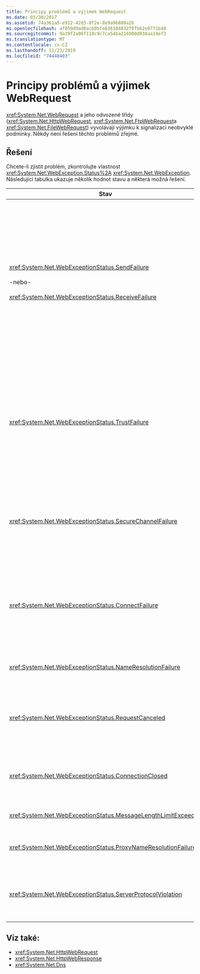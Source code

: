 ```yaml
---
title: Principy problémů a výjimek WebRequest
ms.date: 03/30/2017
ms.assetid: 74a361a5-e912-42d3-8f2e-8e9a96880a2b
ms.openlocfilehash: af859d9ad8ac69bfe636384832f0fb62e0771b48
ms.sourcegitcommit: 9a39f2a06f110c9c7ca54ba216900d038aa14ef3
ms.translationtype: MT
ms.contentlocale: cs-CZ
ms.lasthandoff: 11/23/2019
ms.locfileid: "74448403"
---
```

# <a name="understanding-webrequest-problems-and-exceptions"></a>Principy problémů a výjimek WebRequest
<xref:System.Net.WebRequest> a jeho odvozené třídy (<xref:System.Net.HttpWebRequest>, <xref:System.Net.FtpWebRequest>a <xref:System.Net.FileWebRequest>) vyvolávají výjimku k signalizaci neobvyklé podmínky. Někdy není řešení těchto problémů zřejmé.  
  
## <a name="solutions"></a>Řešení  
 Chcete-li zjistit problém, zkontrolujte vlastnost <xref:System.Net.WebException.Status%2A> <xref:System.Net.WebException>. Následující tabulka ukazuje několik hodnot stavu a některá možná řešení.  
  
|Stav|Podrobnosti|Řešení|  
|------------|-------------|--------------|  
|<xref:System.Net.WebExceptionStatus.SendFailure><br /><br /> -nebo-<br /><br /> <xref:System.Net.WebExceptionStatus.ReceiveFailure>|Došlo k potížím s podkladovým soketem. Mohlo dojít k resetování připojení.|Znovu se připojte a odešlete požadavek znovu.<br /><br /> Ujistěte se, že je nainstalovaná nejnovější aktualizace Service Pack.<br /><br /> Zvyšte hodnotu vlastnosti <xref:System.Net.ServicePointManager.MaxServicePointIdleTime%2A?displayProperty=nameWithType>.<br /><br /> Nastavte <xref:System.Net.HttpWebRequest.KeepAlive%2A?displayProperty=nameWithType> na `false`.<br /><br /> Zvyšte počet povolených připojení s vlastností <xref:System.Net.ServicePointManager.DefaultConnectionLimit%2A>.<br /><br /> Ověřte konfiguraci proxy serveru.<br /><br /> Pokud používáte protokol SSL, ujistěte se, že proces serveru má oprávnění pro přístup k úložišti certifikátů.<br /><br /> Pokud posíláte velké množství dat, nastavte <xref:System.Net.HttpWebRequest.AllowWriteStreamBuffering%2A> na `false`.|  
|<xref:System.Net.WebExceptionStatus.TrustFailure>|Certifikát serveru nelze ověřit.|Pokuste se identifikátor URI otevřít pomocí aplikace Internet Explorer. Vyřešte všechny výstrahy zabezpečení zobrazené v IE. Pokud výstrahu zabezpečení nemůžete vyřešit, můžete vytvořit třídu zásad certifikátu implementující <xref:System.Net.ICertificatePolicy>, která vrací `true`a předávat ji do <xref:System.Net.ServicePointManager.CertificatePolicy%2A>.<br /><br /> Přečtěte si <https://support.microsoft.com/?id=823177>.<br /><br /> Ujistěte se, že certifikát certifikační autority, která podepsala certifikát serveru, je přidána do seznamu důvěryhodných certifikačních autorit v aplikaci Internet Explorer.<br /><br /> Ujistěte se, že název hostitele v adrese URL odpovídá běžnému názvu certifikátu serveru.|  
|<xref:System.Net.WebExceptionStatus.SecureChannelFailure>|V transakci SSL došlo k chybě, nebo došlo k potížím s certifikátem.|.NET Framework verze 1,1 podporuje pouze protokol SSL verze 3,0. Pokud server používá pouze protokol TLS verze 1,0 nebo SSL verze 2,0, je vyvolána výjimka. Upgradujte na verzi .NET Framework 2,0 a nastavte <xref:System.Net.ServicePointManager.SecurityProtocol%2A> tak, aby odpovídala serveru.<br /><br /> Certifikát klienta byl podepsán certifikační autoritou (CA), kterou server nedůvěřuje. Nainstalujte certifikát certifikační autority na server. Viz <https://support.microsoft.com/?id=332077>.<br /><br /> Ujistěte se, že máte nainstalovanou nejnovější aktualizaci Service Pack.|  
|<xref:System.Net.WebExceptionStatus.ConnectFailure>|Spojení bylo přerušeno.|Připojení je blokováno bránou firewall nebo proxy serverem. Upravte bránu firewall nebo proxy server, aby bylo připojení povoleno.<br /><br /> Explicitně určete <xref:System.Net.WebProxy> v klientské aplikaci voláním konstruktoru <xref:System.Net.WebProxy> (WebServiceProxyClass. proxy = New WebProxy ([http://server:80](http://server/), true)).<br /><br /> Spusťte Filemon nebo Regmon, abyste zajistili, že má identita pracovního procesu potřebná oprávnění pro přístup k WSPWSP. dll, HKLM\System\CurrentControlSet\Services\DnsCache nebo HKLM\System\CurrentControlSet\Services\WinSock2.|  
|<xref:System.Net.WebExceptionStatus.NameResolutionFailure>|Služba názvů domén nemohla přeložit název hostitele.|Nakonfigurujte proxy server správně. Viz <https://support.microsoft.com/?id=318140>.<br /><br /> Zajistěte, aby se připojení neblokovalo nainstalovaným antivirovým softwarem nebo bránou firewall.|  
|<xref:System.Net.WebExceptionStatus.RequestCanceled>|byla volána <xref:System.Net.WebRequest.Abort%2A> nebo došlo k chybě.|Tento problém může být způsobený velkým zatížením klienta nebo serveru. Snižte zatížení.<br /><br /> Zvyšte nastavení <xref:System.Net.ServicePointManager.DefaultConnectionLimit%2A>.<br /><br /> Upravte nastavení výkonu webové služby v tématu <https://support.microsoft.com/?id=821268>.|  
|<xref:System.Net.WebExceptionStatus.ConnectionClosed>|Aplikace se pokusila o zápis do soketu, který již byl uzavřen.|Klient nebo server je přetížený. Snižte zatížení.<br /><br /> Zvyšte nastavení <xref:System.Net.ServicePointManager.DefaultConnectionLimit%2A>.<br /><br /> Upravte nastavení výkonu webové služby v tématu <https://support.microsoft.com/?id=821268>.|  
|<xref:System.Net.WebExceptionStatus.MessageLengthLimitExceeded>|Omezení nastavené na délku zprávy (<xref:System.Net.HttpWebRequest.MaximumResponseHeadersLength%2A>) bylo překročeno.|Zvyšte hodnotu vlastnosti <xref:System.Net.HttpWebRequest.MaximumResponseHeadersLength%2A>.|  
|<xref:System.Net.WebExceptionStatus.ProxyNameResolutionFailure>|Služba názvů domén nemohla přeložit název hostitele proxy serveru.|Nakonfigurujte proxy server správně. Viz <https://support.microsoft.com/?id=318140>.<br /><br /> Vynutit <xref:System.Net.HttpWebRequest> použití bez proxy nastavením vlastnosti <xref:System.Net.HttpWebRequest.Proxy%2A> na `null`.|  
|<xref:System.Net.WebExceptionStatus.ServerProtocolViolation>|Odpověď ze serveru není platnou odpovědí HTTP. K tomuto problému dochází, když .NET Framework zjistí, že odpověď serveru nedodržuje požadavky HTTP 1,1 RFC. K tomuto problému může dojít, když odpověď obsahuje nesprávná záhlaví nebo nesprávné oddělovače hlaviček. RFC 2616 definuje HTTP 1,1 a platný formát pro odpověď ze serveru. Další informace najdete v [dokumentu RFC 2616-Hypertext Transfer Protocol--HTTP/1.1](https://tools.ietf.org/html/rfc2616) na webu [Internet Engineering Task Force (IETF)](https://www.ietf.org/) .|Získejte síťové trasování transakce a prověřte hlavičky v odpovědi.<br /><br /> Pokud vaše aplikace vyžaduje odpověď serveru bez analýzy (může se jednat o problém se zabezpečením), nastavte `useUnsafeHeaderParsing` `true` v konfiguračním souboru. Viz [\<httpWebRequest > element (nastavení sítě)](../configure-apps/file-schema/network/httpwebrequest-element-network-settings.md).|  
  
## <a name="see-also"></a>Viz také:

- <xref:System.Net.HttpWebRequest>
- <xref:System.Net.HttpWebResponse>
- <xref:System.Net.Dns>
